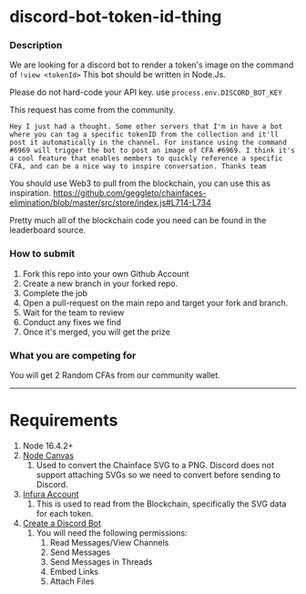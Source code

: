 # discord-bot-token-id-thing

### Description

We are looking for a discord bot to render a token's image on the command of `!view <tokenId>`
This bot should be written in Node.Js.

Please do not hard-code your API key. use `process.env.DISCORD_BOT_KEY`

This request has come from the community.

```Hey I just had a thought. Some other servers that I'm in have a bot where you can tag a specific tokenID from the collection and it'll post it automatically in the channel. For instance using the command #6969 will trigger the bot to post an image of CFA #6969. I think it's a cool feature that enables members to quickly reference a specific CFA, and can be a nice way to inspire conversation. Thanks team```

You should use Web3 to pull from the blockchain, you can use this as inspiration.
https://github.com/geggleto/chainfaces-elimination/blob/master/src/store/index.js#L714-L734

Pretty much all of the blockchain code you need can be found in the leaderboard source.


### How to submit
1. Fork this repo into your own Github Account
2. Create a new branch in your forked repo.
3. Complete the job
4. Open a pull-request on the main repo and target your fork and branch.
5. Wait for the team to review
6. Conduct any fixes we find
7. Once it's merged, you will get the prize

### What you are competing for
You will get 2 Random CFAs from our community wallet.


---

# Requirements

1. Node 16.4.2+
1. [Node Canvas](https://github.com/Automattic/node-canvas)
   1. Used to convert the Chainface SVG to a PNG. Discord does not support attaching SVGs so we need to convert before sending to Discord.
1. [Infura Account](https://infura.io/)
   1. This is used to read from the Blockchain, specifically the SVG data for each token.
1. [Create a Discord Bot](https://discord.com/developers/applications)
   1. You will need the following permissions:
      1. Read Messages/View Channels
      1. Send Messages
      1. Send Messages in Threads
      1. Embed Links
      1. Attach Files
